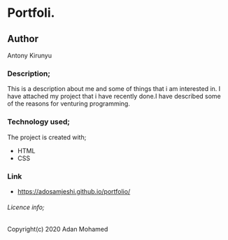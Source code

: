 # Portfoli.

## Author

Antony Kirunyu

### Description;

This is a description about me and some of things that i am interested in. I have attached my project that i have recently done.I have described some of the reasons for venturing programming.

### Technology used;

The project is created with;
* HTML
* CSS

### Link
* https://adosamjeshi.github.io/portfolio/

###### Licence info;

Copyright(c) 2020 Adan Mohamed